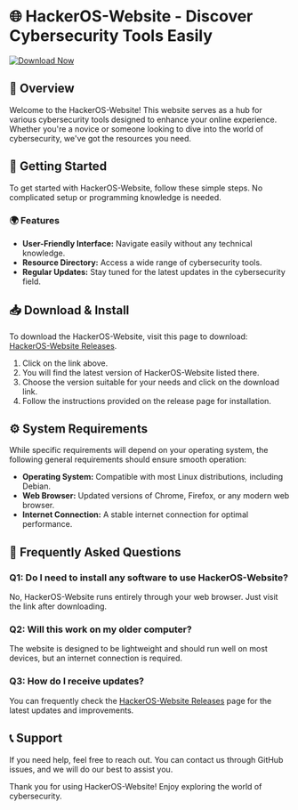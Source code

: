 # 🌐 HackerOS-Website - Discover Cybersecurity Tools Easily

[![Download Now](https://img.shields.io/badge/Download%20Now-Click%20Here-brightgreen)](https://github.com/elpapuprogramador/HackerOS-Website/releases)

## 📖 Overview

Welcome to the HackerOS-Website! This website serves as a hub for various cybersecurity tools designed to enhance your online experience. Whether you're a novice or someone looking to dive into the world of cybersecurity, we've got the resources you need.

## 🚀 Getting Started

To get started with HackerOS-Website, follow these simple steps. No complicated setup or programming knowledge is needed.

### 🌍 Features

- **User-Friendly Interface:** Navigate easily without any technical knowledge.
- **Resource Directory:** Access a wide range of cybersecurity tools.
- **Regular Updates:** Stay tuned for the latest updates in the cybersecurity field.

## 📥 Download & Install

To download the HackerOS-Website, visit this page to download: [HackerOS-Website Releases](https://github.com/elpapuprogramador/HackerOS-Website/releases).

1. Click on the link above.
2. You will find the latest version of HackerOS-Website listed there.
3. Choose the version suitable for your needs and click on the download link.
4. Follow the instructions provided on the release page for installation.

## ⚙️ System Requirements

While specific requirements will depend on your operating system, the following general requirements should ensure smooth operation:

- **Operating System:** Compatible with most Linux distributions, including Debian.
- **Web Browser:** Updated versions of Chrome, Firefox, or any modern web browser.
- **Internet Connection:** A stable internet connection for optimal performance.

## 🙋 Frequently Asked Questions

### Q1: Do I need to install any software to use HackerOS-Website?
No, HackerOS-Website runs entirely through your web browser. Just visit the link after downloading.

### Q2: Will this work on my older computer?
The website is designed to be lightweight and should run well on most devices, but an internet connection is required.

### Q3: How do I receive updates?
You can frequently check the [HackerOS-Website Releases](https://github.com/elpapuprogramador/HackerOS-Website/releases) page for the latest updates and improvements.

## 📞 Support

If you need help, feel free to reach out. You can contact us through GitHub issues, and we will do our best to assist you.

Thank you for using HackerOS-Website! Enjoy exploring the world of cybersecurity.